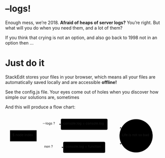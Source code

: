 <h1 id="logs">–logs!</h1>
<p>Enough mess, we’re 2018. <strong>Afraid of heaps of server logs?</strong> You’re right. But what will you do when you need them, and a lot of them?</p>
<p>If you think that crying is not an option, and also go back to 1998 not in an option then …</p>
<h1 id="just-do-it">Just do it</h1>
<p>StackEdit stores your files in your browser, which means all your files are automatically saved locally and are accessible <strong>offline!</strong></p>
<p>See the config.js file. Your eyes come out of holes when you discover how simple our solutions are, sometimes</p>
<p>And this will produce a flow chart:</p>
<div class="mermaid"><svg xmlns="http://www.w3.org/2000/svg" id="mermaid-svg-8X5f1rAjudFfNd4I" height="100%" viewBox="0 0 655.328125 202" style="max-width:655.328125px;"><g><g class="output"><g class="clusters"></g><g class="edgePaths"><g class="edgePath" style="opacity: 1;"><path class="path" d="M126.28255208333334,68L181.5234375,43L232.125,43" marker-end="url(#arrowhead2204)" style="fill:none"></path><defs><marker id="arrowhead2204" viewBox="0 0 10 10" refX="9" refY="5" markerUnits="strokeWidth" markerWidth="8" markerHeight="6" orient="auto"><path d="M 0 0 L 10 5 L 0 10 z" class="arrowheadPath" style="stroke-width: 1; stroke-dasharray: 1, 0;"></path></marker></defs></g><g class="edgePath" style="opacity: 1;"><path class="path" d="M126.28255208333334,114L181.5234375,139L241.9609375,139" marker-end="url(#arrowhead2205)" style="fill:none"></path><defs><marker id="arrowhead2205" viewBox="0 0 10 10" refX="9" refY="5" markerUnits="strokeWidth" markerWidth="8" markerHeight="6" orient="auto"><path d="M 0 0 L 10 5 L 0 10 z" class="arrowheadPath" style="stroke-width: 1; stroke-dasharray: 1, 0;"></path></marker></defs></g><g class="edgePath" style="opacity: 1;"><path class="path" d="M426.859375,43L451.859375,43L484.40154808936654,59.57595021232532" marker-end="url(#arrowhead2206)" style="fill:none"></path><defs><marker id="arrowhead2206" viewBox="0 0 10 10" refX="9" refY="5" markerUnits="strokeWidth" markerWidth="8" markerHeight="6" orient="auto"><path d="M 0 0 L 10 5 L 0 10 z" class="arrowheadPath" style="stroke-width: 1; stroke-dasharray: 1, 0;"></path></marker></defs></g><g class="edgePath" style="opacity: 1;"><path class="path" d="M417.0234375,139L451.859375,139L484.40154808936654,122.42404978767468" marker-end="url(#arrowhead2207)" style="fill:none"></path><defs><marker id="arrowhead2207" viewBox="0 0 10 10" refX="9" refY="5" markerUnits="strokeWidth" markerWidth="8" markerHeight="6" orient="auto"><path d="M 0 0 L 10 5 L 0 10 z" class="arrowheadPath" style="stroke-width: 1; stroke-dasharray: 1, 0;"></path></marker></defs></g></g><g class="edgeLabels"><g class="edgeLabel" style="opacity: 1;" transform="translate(181.5234375,43)"><g transform="translate(-25.6015625,-13)" class="label"><foreignObject width="51.203125" height="26"><div xmlns="http://www.w3.org/1999/xhtml" style="display: inline-block; white-space: nowrap;"><span class="edgeLabel">--logs ?</span></div></foreignObject></g></g><g class="edgeLabel" style="opacity: 1;" transform="translate(181.5234375,139)"><g transform="translate(-19.09375,-13)" class="label"><foreignObject width="38.1875" height="26"><div xmlns="http://www.w3.org/1999/xhtml" style="display: inline-block; white-space: nowrap;"><span class="edgeLabel">non ?</span></div></foreignObject></g></g><g class="edgeLabel" style="opacity: 1;" transform=""><g transform="translate(0,0)" class="label"><foreignObject width="0" height="0"><div xmlns="http://www.w3.org/1999/xhtml" style="display: inline-block; white-space: nowrap;"><span class="edgeLabel"></span></div></foreignObject></g></g><g class="edgeLabel" style="opacity: 1;" transform=""><g transform="translate(0,0)" class="label"><foreignObject width="0" height="0"><div xmlns="http://www.w3.org/1999/xhtml" style="display: inline-block; white-space: nowrap;"><span class="edgeLabel"></span></div></foreignObject></g></g></g><g class="nodes"><g class="node" style="opacity: 1;" id="A" transform="translate(75.4609375,91)"><rect rx="0" ry="0" x="-55.4609375" y="-23" width="110.921875" height="46"></rect><g class="label" transform="translate(0,0)"><g transform="translate(-45.4609375,-13)"><foreignObject width="90.921875" height="26"><div xmlns="http://www.w3.org/1999/xhtml" style="display: inline-block; white-space: nowrap;">$ node index</div></foreignObject></g></g></g><g class="node" style="opacity: 1;" id="B" transform="translate(329.4921875,43)"><rect rx="5" ry="5" x="-97.3671875" y="-23" width="194.734375" height="46"></rect><g class="label" transform="translate(0,0)"><g transform="translate(-87.3671875,-13)"><foreignObject width="174.734375" height="26"><div xmlns="http://www.w3.org/1999/xhtml" style="display: inline-block; white-space: nowrap;">console.log = console.log</div></foreignObject></g></g></g><g class="node" style="opacity: 1;" id="C" transform="translate(329.4921875,139)"><rect rx="5" ry="5" x="-87.53125" y="-23" width="175.0625" height="46"></rect><g class="label" transform="translate(0,0)"><g transform="translate(-77.53125,-13)"><foreignObject width="155.0625" height="26"><div xmlns="http://www.w3.org/1999/xhtml" style="display: inline-block; white-space: nowrap;">console.log = function</div></foreignObject></g></g></g><g class="node" style="opacity: 1;" id="D" transform="translate(546.09375,91)"><circle x="-69.234375" y="-23" r="69.234375"></circle><g class="label" transform="translate(0,0)"><g transform="translate(-59.234375,-13)"><foreignObject width="118.46875" height="26"><div xmlns="http://www.w3.org/1999/xhtml" style="display: inline-block; white-space: nowrap;">Life is not so bad</div></foreignObject></g></g></g></g></g></g></svg></div>

